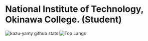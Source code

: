  # National Institute of Technology, Okinawa College. (Student)

![kazu-yamy github stats](https://github-readme-stats.vercel.app/api?username=kazu-yamy&count_private=True&show_icons=true&theme=tokyonight)
![Top Langs](https://github-readme-stats.vercel.app/api/top-langs/?username=kazu-yamy&count_private=True&theme=tokyonight&layout=compact)

